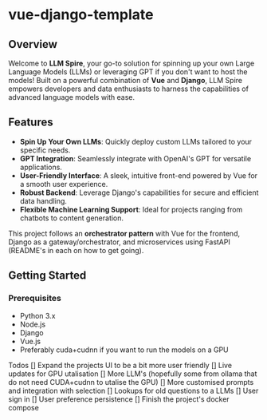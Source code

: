 # vue-django-template

## Overview

Welcome to **LLM Spire**, your go-to solution for spinning up your own Large Language Models (LLMs) or leveraging GPT if you don't want to host the models! Built on a powerful combination of **Vue** and **Django**, LLM Spire empowers developers and data enthusiasts to harness the capabilities of advanced language models with ease.

## Features

- **Spin Up Your Own LLMs**: Quickly deploy custom LLMs tailored to your specific needs.
- **GPT Integration**: Seamlessly integrate with OpenAI's GPT for versatile applications.
- **User-Friendly Interface**: A sleek, intuitive front-end powered by Vue for a smooth user experience.
- **Robust Backend**: Leverage Django's capabilities for secure and efficient data handling.
- **Flexible Machine Learning Support**: Ideal for projects ranging from chatbots to content generation.

This project follows an **orchestrator pattern** with Vue for the frontend, Django as a gateway/orchestrator, and microservices using FastAPI (README's in each on how to get going).

## Getting Started

### Prerequisites

- Python 3.x
- Node.js
- Django
- Vue.js
- Preferably cuda+cudnn if you want to run the models on a GPU


Todos
[] Expand the projects UI to be a bit more user friendly
[] Live updates for GPU utalisation
[] More LLM's (hopefully some from ollama that do not need CUDA+cudnn to utalise the GPU)
[] More customised prompts and integration with selection
[] Lookups for old questions to a LLMs
[] User sign in
[] User preference persistence 
[] Finish the project's docker compose


